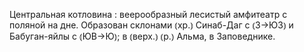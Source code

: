 ---
---

Центральная котловина
: веерообразный лесистый амфитеатр с поляной на дне. Образован склонами ⦅хр.⦆ Синаб-Даг с ⦅З→ЮЗ⦆ и Бабуган-яйлы с ⦅ЮВ→Ю⦆; в ⦅верх.⦆ ⦅р.⦆ Альма, в Заповеднике.
